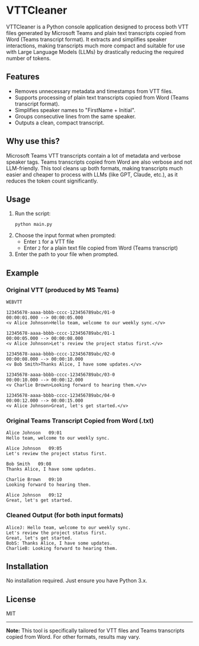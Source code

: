 
# VTTCleaner

VTTCleaner is a Python console application designed to process both VTT files generated by Microsoft Teams and plain text transcripts copied from Word (Teams transcript format). It extracts and simplifies speaker interactions, making transcripts much more compact and suitable for use with Large Language Models (LLMs) by drastically reducing the required number of tokens.


## Features

- Removes unnecessary metadata and timestamps from VTT files.
- Supports processing of plain text transcripts copied from Word (Teams transcript format).
- Simplifies speaker names to "FirstName + Initial".
- Groups consecutive lines from the same speaker.
- Outputs a clean, compact transcript.


## Why use this?

Microsoft Teams VTT transcripts contain a lot of metadata and verbose speaker tags. Teams transcripts copied from Word are also verbose and not LLM-friendly. This tool cleans up both formats, making transcripts much easier and cheaper to process with LLMs (like GPT, Claude, etc.), as it reduces the token count significantly.


## Usage

1. Run the script:
   ```
   python main.py
   ```
2. Choose the input format when prompted:
   - Enter `1` for a VTT file
   - Enter `2` for a plain text file copied from Word (Teams transcript)
3. Enter the path to your file when prompted.


## Example

### Original VTT (produced by MS Teams)

```
WEBVTT

12345678-aaaa-bbbb-cccc-123456789abc/01-0
00:00:01.000 --> 00:00:05.000
<v Alice Johnson>Hello team, welcome to our weekly sync.</v>

12345678-aaaa-bbbb-cccc-123456789abc/01-1
00:00:05.000 --> 00:00:08.000
<v Alice Johnson>Let's review the project status first.</v>

12345678-aaaa-bbbb-cccc-123456789abc/02-0
00:00:08.000 --> 00:00:10.000
<v Bob Smith>Thanks Alice, I have some updates.</v>

12345678-aaaa-bbbb-cccc-123456789abc/03-0
00:00:10.000 --> 00:00:12.000
<v Charlie Brown>Looking forward to hearing them.</v>

12345678-aaaa-bbbb-cccc-123456789abc/04-0
00:00:12.000 --> 00:00:15.000
<v Alice Johnson>Great, let's get started.</v>
```

### Original Teams Transcript Copied from Word (.txt)

```
Alice Johnson   09:01
Hello team, welcome to our weekly sync.

Alice Johnson   09:05
Let's review the project status first.

Bob Smith   09:08
Thanks Alice, I have some updates.

Charlie Brown   09:10
Looking forward to hearing them.

Alice Johnson   09:12
Great, let's get started.
```

### Cleaned Output (for both input formats)

```
AliceJ: Hello team, welcome to our weekly sync.
Let's review the project status first.
Great, let's get started.
BobS: Thanks Alice, I have some updates.
CharlieB: Looking forward to hearing them.
```


## Installation

No installation required. Just ensure you have Python 3.x.

## License

MIT

---


**Note:** This tool is specifically tailored for VTT files and Teams transcripts copied from Word. For other formats, results may vary.
